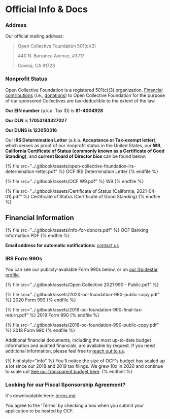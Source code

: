 # Official Info & Docs

### Address

Our official mailing address:

> Open Collective Foundation 501(c)(3)
>
> 440 N. Barranca Avenue, #3717
>
> Covina, CA 91723

### Nonprofit Status

Open Collective Foundation is a registered 501(c)(3) organization. [Financial contributions](https://docs.opencollective.foundation/how-it-works/financial-contributions) (i.e., [donations](https://docs.opencollective.foundation/about/these-docs)) to Open Collective Foundation for the purpose of our sponsored Collectives are tax-deductible to the extent of the law.

**Our EIN number** (a.k.a. Tax ID) is **81-4004928**

**Our DLN** is **17053184327027**

**Our DUNS is 123050316**

Our **IRS Determination Letter** (a.k.a. **Acceptance or Tax-exempt letter**), which serves as proof of our nonprofit status in the United States, our **W9**, **California Certificate of Status (commonly known as a Certificate of Good Standing)**, and **current Board of Director bios** can be found below:

{% file src="../.gitbook/assets/open-collective-foundation-irs-determination-letter.pdf" %}
OCF IRS Determination Letter
{% endfile %}

{% file src="../.gitbook/assets/OCF W9.pdf" %}
W9
{% endfile %}

{% file src="../.gitbook/assets/Certificate of Status (California, 2021-04-01).pdf" %}
Certificate of Status (Certificate of Good Standing)
{% endfile %}



## ​Financial Information

{% file src="../.gitbook/assets/info-for-donors.pdf" %}
OCF Banking Information PDF
{% endfile %}

**Email address for automatic notifications:** [contact us](https://opencollective.com/contact)

### IRS Form 990s

You can see our publicly-available Form 990s below, or on [our Guidestar profile](https://www.guidestar.org/profile/81-4004928).

{% file src="../.gitbook/assets/Open Collective 2021 990 - Public.pdf" %}

{% file src="../.gitbook/assets/2020-oc-foundation-990-public-copy.pdf" %}
2020 Form 990
{% endfile %}

{% file src="../.gitbook/assets/2019-oc-foundation-990-final-tax-return.pdf" %}
2019 Form 990
{% endfile %}

{% file src="../.gitbook/assets/2018-oc-foundation-990-public-copy.pdf" %}
2018 Form 990
{% endfile %}

Additional financial documents, including the most up-to-date budget information and audited financials, are available by request. If you need additional information, please feel free to [reach out to us](mailto:contact@opencollective.com).

{% hint style="info" %}
You'll notice the size of OCF's budget has scaled up a lot since our 2018 and 2019 tax filings. We grew 10x in 2020 and continue to scale up! [See our transparent budget here](https://opencollective.com/foundation#category-BUDGET).
{% endhint %}

### Looking for our Fiscal Sponsorship Agreement?

It's downloadable here: [terms.md](../getting-started/terms.md "mention")

You agree to the 'Terms' by checking a box when you submit your application to be hosted by OCF.
